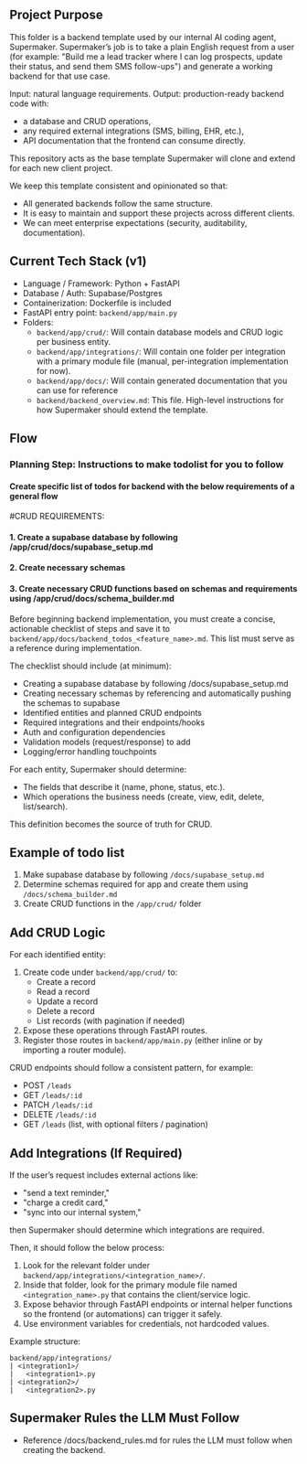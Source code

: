 ## Project Purpose

This folder is a backend template used by our internal AI coding agent, Supermaker. Supermaker’s job is to take a plain English request from a user (for example: "Build me a lead tracker where I can log prospects, update their status, and send them SMS follow-ups") and generate a working backend for that use case.

Input: natural language requirements.
Output: production-ready backend code with:

-   a database and CRUD operations,
-   any required external integrations (SMS, billing, EHR, etc.),
-   API documentation that the frontend can consume directly.

This repository acts as the base template Supermaker will clone and extend for each new client project.

We keep this template consistent and opinionated so that:

-   All generated backends follow the same structure.
-   It is easy to maintain and support these projects across different clients.
-   We can meet enterprise expectations (security, auditability, documentation).

## Current Tech Stack (v1)

-   Language / Framework: Python + FastAPI
-   Database / Auth: Supabase/Postgres
-   Containerization: Dockerfile is included
-   FastAPI entry point: `backend/app/main.py`
-   Folders:
    -   `backend/app/crud/`: Will contain database models and CRUD logic per business entity.
    -   `backend/app/integrations/`: Will contain one folder per integration with a primary module file (manual, per-integration implementation for now).
    -   `backend/app/docs/`: Will contain generated documentation that you can use for reference
    -   `backend/backend_overview.md`: This file. High-level instructions for how Supermaker should extend the template.

## Flow

### Planning Step: Instructions to make todolist for you to follow

#### Create specific list of todos for backend with the below requirements of a general flow

#CRUD REQUIREMENTS:

#### 1. Create a supabase database by following /app/crud/docs/supabase_setup.md

#### 2. Create necessary schemas

#### 3. Create necessary CRUD functions based on schemas and requirements using /app/crud/docs/schema_builder.md

Before beginning backend implementation, you must create a concise, actionable checklist of steps and save it to `backend/app/docs/backend_todos_<feature_name>.md`. This list must serve as a reference during implementation.

The checklist should include (at minimum):

-   Creating a supabase database by following /docs/supabase_setup.md
-   Creating necessary schemas by referencing and automatically pushing the schemas to supabase
-   Identified entities and planned CRUD endpoints
-   Required integrations and their endpoints/hooks
-   Auth and configuration dependencies
-   Validation models (request/response) to add
-   Logging/error handling touchpoints

For each entity, Supermaker should determine:

-   The fields that describe it (name, phone, status, etc.).
-   Which operations the business needs (create, view, edit, delete, list/search).

This definition becomes the source of truth for CRUD.

## Example of todo list

1. Make supabase database by following `/docs/supabase_setup.md`
2. Determine schemas required for app and create them using `/docs/schema_builder.md`
3. Create CRUD functions in the `/app/crud/` folder

## Add CRUD Logic

For each identified entity:

1. Create code under `backend/app/crud/` to:
    - Create a record
    - Read a record
    - Update a record
    - Delete a record
    - List records (with pagination if needed)
2. Expose these operations through FastAPI routes.
3. Register those routes in `backend/app/main.py` (either inline or by importing a router module).

CRUD endpoints should follow a consistent pattern, for example:

-   POST `/leads`
-   GET `/leads/:id`
-   PATCH `/leads/:id`
-   DELETE `/leads/:id`
-   GET `/leads` (list, with optional filters / pagination)

## Add Integrations (If Required)

If the user’s request includes external actions like:

-   "send a text reminder,"
-   "charge a credit card,"
-   "sync into our internal system,"

then Supermaker should determine which integrations are required.

Then, it should follow the below process:

1. Look for the relevant folder under `backend/app/integrations/<integration_name>/`.
2. Inside that folder, look for the primary module file named `<integration_name>.py` that contains the client/service logic.
3. Expose behavior through FastAPI endpoints or internal helper functions so the frontend (or automations) can trigger it safely.
4. Use environment variables for credentials, not hardcoded values.

Example structure:

```
backend/app/integrations/
| <integration1>/
|   <integration1>.py
| <integration2>/
|   <integration2>.py
```

## Supermaker Rules the LLM Must Follow

-   Reference /docs/backend_rules.md for rules the LLM must follow when creating the backend.
